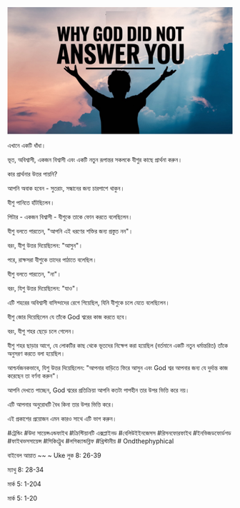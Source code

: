 ![Video cover image](../cover.jpg "cover photo")

এখানে একটি ধাঁধা।

ভূত, অবিশ্বাসী, একজন বিশ্বাসী এবং একটি নতুন রূপান্তর সকলকে যীশুর কাছে প্রার্থনা করুন।

কার প্রার্থনার উত্তর পায়নি?

আপনি অবাক হবেন - সুতরাং, সন্ধানের জন্য চারপাশে থাকুন।

যীশু পানিতে হাঁটছিলেন।

পিটার - একজন বিশ্বাসী - যীশুকে তাকে ফোন করতে বলেছিলেন।

যীশু বলতে পারতেন, "আপনি এই ধরণের শক্তির জন্য প্রস্তুত নন"।

বরং, যীশু উত্তর দিয়েছিলেন: "আসুন"।

পরে, রাক্ষসরা যীশুকে তাদের পাঠাতে বলেছিল।

যীশু বলতে পারতেন, "না"।

বরং, যিশু উত্তর দিয়েছিলেন: "যাও"।

এটি শহরের অবিশ্বাসী বাসিন্দাদের রেগে গিয়েছিল, যিনি যীশুকে চলে যেতে বলেছিলেন।

যীশু জোর দিয়েছিলেন যে তাঁকে God শ্বরের কাজ করতে হবে।

বরং, যীশু শহর ছেড়ে চলে গেলেন।

যীশু শহর ছাড়ার আগে, যে লোকটির কাছ থেকে ভূতদের নিক্ষেপ করা হয়েছিল (বর্তমানে একটি নতুন ধর্মান্তরিত) তাঁকে অনুসরণ করতে বলা হয়েছিল।

আশ্চর্যজনকভাবে, যিশু উত্তর দিয়েছিলেন: "আপনার বাড়িতে ফিরে আসুন এবং God শ্বর আপনার জন্য যে দুর্দান্ত কাজ করেছেন তা বর্ণনা করুন"।

আপনি দেখতে পাচ্ছেন, God শ্বরের প্রতিক্রিয়া আপনি কতটা পাপহীন তার উপর ভিত্তি করে নয়।

এটি আপনার অনুরোধটি বৈধ কিনা তার উপর ভিত্তি করে।

এই প্রকাশের প্রয়োজন এমন কারও সাথে এটি ভাগ করুন।

#ট্রেন্ডিং #উদা সায়েন্সএন্ডফাইথ #ক্রিস্টিয়ানটি এক্সপ্লাইনড #বেলিউইইনজেসস #রিসনফোরফাইথ #ইনভিজডফোর্ডগড #ফাইথভসসায়েন্স #সিকিংট্রুথ #লগিক্যান্ডব্লিফ #খ্রিস্টানীয় # Ondthephyphical

বাইবেল আয়াত ~~ ~ Uke লুক 8: 26-39

ম্যাথু 8: 28-34

মার্ক 5: 1-204

মার্ক 5: 1-20